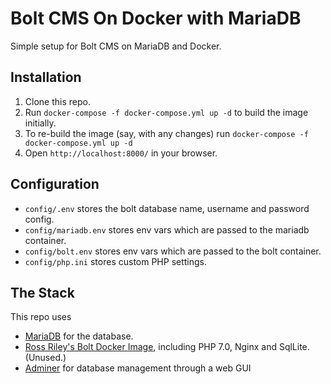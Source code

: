 # Bolt CMS On Docker with MariaDB

Simple setup for Bolt CMS on MariaDB and Docker.

## Installation

1. Clone this repo.
1. Run `docker-compose -f docker-compose.yml up -d` to build the image initially.
1. To re-build the image (say, with any changes) run `docker-compose -f docker-compose.yml up -d`
1. Open `http://localhost:8000/` in your browser.

## Configuration

* `config/.env` stores the bolt database name, username and password config.
* `config/mariadb.env` stores env vars which are passed to the mariadb container.
* `config/bolt.env` stores env vars which are passed to the bolt container.
* `config/php.ini` stores custom PHP settings.

## The Stack

This repo uses

* [MariaDB][1] for the database.
* [Ross Riley's Bolt Docker Image][2], including PHP 7.0, Nginx and SqlLite. (Unused.)
* [Adminer][3] for database management through a web GUI

[1]: https://hub.docker.com/_/mariadb/
[2]: https://hub.docker.com/r/rossriley/docker-bolt/
[3]: https://github.com/dockette/adminer